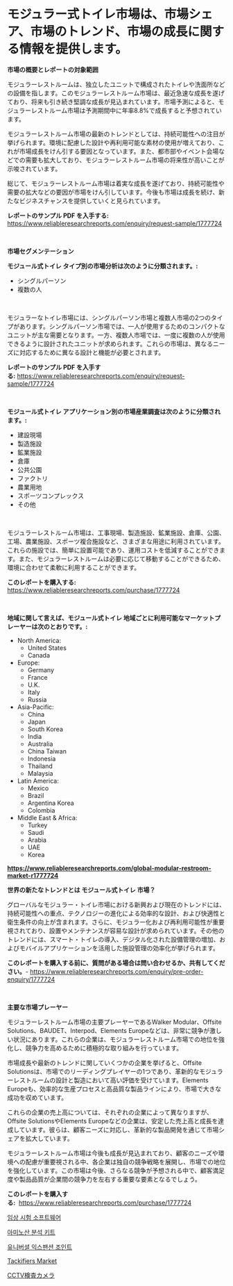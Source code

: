 <p><h1>モジュラー式トイレ市場は、市場シェア、市場のトレンド、市場の成長に関する情報を提供します。</h1></p><p><strong>市場の概要とレポートの対象範囲</strong></p>
<p><p>モジュラーレストルームは、独立したユニットで構成されたトイレや洗面所などの設備を指します。このモジュラーレストルーム市場は、最近急速な成長を遂げており、将来も引き続き堅調な成長が見込まれています。市場予測によると、モジュラーレストルーム市場は予測期間中に年率8.8%で成長すると予想されています。</p><p>モジュラーレストルーム市場の最新のトレンドとしては、持続可能性への注目が挙げられます。環境に配慮した設計や再利用可能な素材の使用が増えており、これが市場成長をけん引する要因となっています。また、都市部やイベント会場などでの需要も拡大しており、モジュラーレストルーム市場の将来性が高いことが示唆されています。</p><p>総じて、モジュラーレストルーム市場は着実な成長を遂げており、持続可能性や需要の拡大などの要因が市場をけん引しています。今後も市場は成長を続け、新たなビジネスチャンスを提供していくと見られています。</p></p>
<p><strong>レポートのサンプル PDF を入手する:</strong> <a href="https://www.reliableresearchreports.com/enquiry/request-sample/1777724">https://www.reliableresearchreports.com/enquiry/request-sample/1777724</a></p>
<p>&nbsp;</p>
<p><strong>市場セグメンテーション</strong></p>
<p><strong>モジュール式トイレ タイプ別の市場分析は次のように分類されます。:</strong></p>
<p><ul><li>シングルパーソン</li><li>複数の人</li></ul></p>
<p>&nbsp;</p>
<p><p>モジュラーなトイレ市場には、シングルパーソン市場と複数人市場の2つのタイプがあります。シングルパーソン市場では、一人が使用するためのコンパクトなユニットが主な需要となります。一方、複数人市場では、一度に複数の人が使用できるように設計されたユニットが求められます。これらの市場は、異なるニーズに対応するために異なる設計と機能が必要とされます。</p></p>
<p><strong>レポートのサンプル PDF を入手する:</strong>&nbsp;<a href="https://www.reliableresearchreports.com/enquiry/request-sample/1777724">https://www.reliableresearchreports.com/enquiry/request-sample/1777724</a></p>
<p>&nbsp;</p>
<p><strong> モジュール式トイレ アプリケーション別の市場産業調査は次のように分類されます。:</strong></p>
<p><ul><li>建設現場</li><li>製造施設</li><li>鉱業施設</li><li>倉庫</li><li>公共公園</li><li>ファクトリ</li><li>農業用地</li><li>スポーツコンプレックス</li><li>その他</li></ul></p>
<p>&nbsp;</p>
<p><p>モジュラーレストルーム市場は、工事現場、製造施設、鉱業施設、倉庫、公園、工場、農業施設、スポーツ複合施設など、さまざまな用途に利用されています。これらの施設では、簡単に設置可能であり、運用コストを低減することができます。また、モジュラーレストルームは必要に応じて移動することができるため、環境に合わせて柔軟に利用することができます。</p></p>
<p><strong>このレポートを購入する:</strong>&nbsp; <a href="https://www.reliableresearchreports.com/purchase/1777724">https://www.reliableresearchreports.com/purchase/1777724</a></p>
<p>&nbsp;</p>
<p><strong>地域に関して言えば、モジュール式トイレ 地域ごとに利用可能なマーケットプレーヤーは次のとおりです。:</strong></p>
<p><ul>
    <li>
        North America:
        <ul>
            <li>United States</li>
            <li>Canada</li>
        </ul>
    </li>
    <li>
        Europe:
        <ul>
            <li>Germany</li>
            <li>France</li>
            <li>U.K.</li>
            <li>Italy</li>
            <li>Russia</li>
        </ul>
    </li>
    <li>
        Asia-Pacific:
        <ul>
            <li>China</li>
            <li>Japan</li>
            <li>South Korea</li>
            <li>India</li>
            <li>Australia</li>
            <li>China Taiwan</li>
            <li>Indonesia</li>
            <li>Thailand</li>
            <li>Malaysia</li>
        </ul>
    </li>
    <li>
        Latin America:
        <ul>
            <li>Mexico</li>
            <li>Brazil</li>
            <li>Argentina Korea</li>
            <li>Colombia</li>
        </ul>
    </li>
    <li>
        Middle East & Africa:
        <ul>
            <li>Turkey</li>
            <li>Saudi</li>
            <li>Arabia</li>
            <li>UAE</li>
            <li>Korea</li>
        </ul>
    </li>
    </ul></p>
<p><strong><a href="https://www.reliableresearchreports.com/global-modular-restroom-market-r1777724">https://www.reliableresearchreports.com/global-modular-restroom-market-r1777724</a></strong>&nbsp;</p>
<p><strong>世界の新たなトレンドとは モジュール式トイレ 市場？</strong></p>
<p><p>グローバルなモジュラー・トイレ市場における新興および現在のトレンドには、持続可能性への重点、テクノロジーの進化による効率的な設計、および快適性と衛生条件の向上が含まれます。さらに、モジュラー化および再利用可能性が重要視されており、設置やメンテナンスが容易な設計が求められています。その他のトレンドには、スマート・トイレの導入、デジタル化された設備管理の増加、およびモバイルアプリケーションを活用した施設管理の効率化が挙げられます。</p></p>
<p><strong>このレポートを購入する前に、質問がある場合は問い合わせるか、共有してください。</strong>- <a href="https://www.reliableresearchreports.com/enquiry/pre-order-enquiry/1777724">https://www.reliableresearchreports.com/enquiry/pre-order-enquiry/1777724</a></p>
<p>&nbsp;</p>
<p><strong>主要な市場プレーヤー</strong></p>
<p><p>モジュラーレストルーム市場の主要プレーヤーであるWalker Modular、Offsite Solutions、BAUDET、Interpod、Elements Europeなどは、非常に競争が激しい状況にあります。これらの企業は、モジュラーレストルーム市場での地位を強化し、競争力を高めるために積極的な取り組みを行っています。</p><p>市場成長や最新のトレンドに関していくつかの企業を挙げると、Offsite Solutionsは、市場でのリーディングプレイヤーの1つであり、革新的なモジュラーレストルームの設計と製造において高い評価を受けています。Elements Europeも、効率的な生産プロセスと高品質な製品ラインにより、市場で大きな成功を収めています。</p><p>これらの企業の売上高については、それぞれの企業によって異なりますが、Offsite SolutionsやElements Europeなどの企業は、安定した売上高と成長を達成しています。彼らは、顧客ニーズに対応し、革新的な製品開発を通じて市場シェアを拡大しています。</p><p>モジュラーレストルーム市場は今後も成長が見込まれており、顧客のニーズや環境への配慮が重要視される中、各企業は独自の競争戦略を展開し、市場での地位を強化しています。この市場は今後、さらなる競争が予想される中で、顧客満足度や製品品質が企業間の競争力を左右する重要な要素となるでしょう。</p></p>
<p><strong>このレポートを購入する:</strong>&nbsp;&nbsp;<a href="https://www.reliableresearchreports.com/purchase/1777724">https://www.reliableresearchreports.com/purchase/1777724</a></p>
<p><p><a href="https://github.com/vsap75a286l/Market-Research-Report-List-1/blob/main/837059923888.md">임상 시험 소프트웨어</a></p><p><a href="https://github.com/Maeennan456456/Market-Research-Report-List-1/blob/main/126055423889.md">아미노산 분석 키트</a></p><p><a href="https://medium.com/@hettiestehr/%EC%9C%A0%EB%8B%88%EB%B2%84%EC%85%9C-%ED%8C%BD%EC%B0%BD-%EC%A1%B0%EC%9D%B8%ED%8A%B8-%EC%8B%9C%EC%9E%A5-%EB%B6%84%EC%84%9D-%EA%B7%B8-cagr-%EC%8B%9C%EC%9E%A5-%EC%84%B8%EB%B6%84%ED%99%94-%EB%B0%8F-%EA%B8%80%EB%A1%9C%EB%B2%8C-%EC%82%B0%EC%97%85-%EA%B0%9C%EC%9A%94-5641b7b3e584">유니버셜 익스팬션 조인트</a></p><p><a href="https://issuu.com/reportprime-2/docs/tackifiers-market-size-2030.pptx">Tackifiers Market</a></p><p><a href="https://medium.com/@callumnowacki2000/cctv%E6%A4%9C%E6%9F%BB%E3%82%AB%E3%83%A1%E3%83%A9%E5%B8%82%E5%A0%B4%E3%81%AF-%E5%B8%82%E5%A0%B4%E3%82%B7%E3%82%A7%E3%82%A2-%E5%B8%82%E5%A0%B4%E5%8B%95%E5%90%91-%E5%B8%82%E5%A0%B4%E6%88%90%E9%95%B7%E3%81%AB%E9%96%A2%E3%81%99%E3%82%8B%E6%83%85%E5%A0%B1%E3%82%92%E6%8F%90%E4%BE%9B%E3%81%97%E3%81%BE%E3%81%99-9b4802bbcd0d">CCTV検査カメラ</a></p></p>